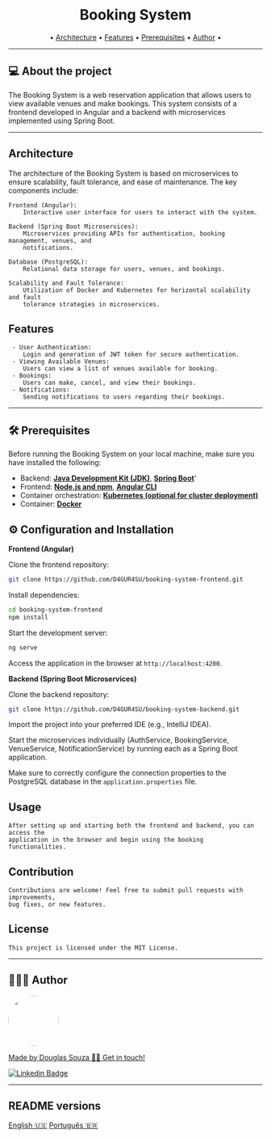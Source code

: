 <h1 align="center"> Booking System</h1>

<p align="center">
    • <a href="#-architecture">Architecture</a> •
     <a href="#-features">Features</a> •
     <a href="#-prerequisites">Prerequisites</a> • 
     <a href="#-author">Author</a> • 
  </p>

---
## 💻 About the project

The Booking System is a web reservation application that allows users to view available venues and make bookings. This system consists of a frontend developed in Angular and a backend with microservices implemented using Spring Boot.

---
## Architecture
The architecture of the Booking System is based on microservices to ensure scalability, fault tolerance, and ease of maintenance. The key components include:

    Frontend (Angular): 
        Interactive user interface for users to interact with the system.

    Backend (Spring Boot Microservices): 
        Microservices providing APIs for authentication, booking management, venues, and 
        notifications.

    Database (PostgreSQL): 
        Relational data storage for users, venues, and bookings.

    Scalability and Fault Tolerance: 
        Utilization of Docker and Kubernetes for horizontal scalability and fault 
        tolerance strategies in microservices.

## Features
     - User Authentication:
        Login and generation of JWT token for secure authentication.
     - Viewing Available Venues:
        Users can view a list of venues available for booking.
     - Bookings: 
        Users can make, cancel, and view their bookings.
     - Notifications:
        Sending notifications to users regarding their bookings.

---
## 🛠 Prerequisites

Before running the Booking System on your local machine, make sure you have installed the following:

- Backend: **[Java Development Kit (JDK)](https://openjdk.java.net/install/)**, **[Spring Boot](https://spring.io/projects/spring-boot/)**'
- Frontend: **[Node.js and npm](https://nodejs.org/en/download)**, **[Angular CLI](https://angular.io/cli)**
- Container orchestration: **[Kubernetes (optional for cluster deployment)](https://kubernetes.io/)**
- Container: **[Docker](https://www.docker.com/)**

## ⚙️ Configuration and Installation

**Frontend (Angular)**

Clone the frontend repository:

```bash 
git clone https://github.com/D4GUR4SU/booking-system-frontend.git
```

Install dependencies:

```bash 
cd booking-system-frontend
npm install
```

Start the development server:

```bash 
ng serve
```

Access the application in the browser at ```http://localhost:4200```.

**Backend (Spring Boot Microservices)**

Clone the backend repository:

```bash 
git clone https://github.com/D4GUR4SU/booking-system-backend.git
```
Import the project into your preferred IDE (e.g., IntelliJ IDEA).

Start the microservices individually (AuthService, BookingService, VenueService, NotificationService) by running each as a Spring Boot application.

Make sure to correctly configure the connection properties to the PostgreSQL database in the ```application.properties```  file.

## Usage
    After setting up and starting both the frontend and backend, you can access the 
    application in the browser and begin using the booking functionalities.

## Contribution
    Contributions are welcome! Feel free to submit pull requests with improvements, 
    bug fixes, or new features.

## License
    This project is licensed under the MIT License.

---
## 👨🏻‍💻 Author

<a href="#">
 <img style="border-radius: 50%;" src="https://avatars.githubusercontent.com/u/50157211?s=120&v=4" width="100px;" alt=""/>
<br />

Made by Douglas Souza 👋🏽 Get in touch!

[![Linkedin Badge](https://img.shields.io/badge/-Douglas-blue?style=flat-square&logo=Linkedin&logoColor=white&link=https://www.linkedin.com/in/dagurasujava/)](https://www.linkedin.com/in/dagurasujava/)

---
## README versions

[English 🇺🇸](./README.md)
[Português 🇧🇷](./README.pt.md)